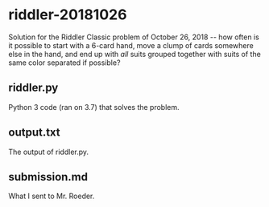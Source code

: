 # riddler-20181026

Solution for the Riddler Classic problem of October 26, 2018 -- how often is it possible to start with a 6-card hand, move a clump of cards somewhere else in the hand, and end up with *all* suits grouped together with suits of the same color separated if possible?

## riddler.py

Python 3 code (ran on 3.7) that solves the problem.

## output.txt

The output of riddler.py.

## submission.md

What I sent to Mr. Roeder.
